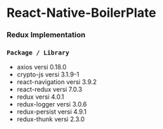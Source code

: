 # React-Native-BoilerPlate

### Redux Implementation

<!-- <br>
<p align="center">
  <img src="https://github.com/ZahraHeydari/ArtGallery/blob/master/diagram.png" width="500"/>
</p>
<br> -->

### `Package / Library`

- axios versi 0.18.0
- crypto-js versi 3.1.9-1
- react-navigation versi 3.9.2
- react-redux versi 7.0.3
- redux versi 4.0.1
- redux-logger versi 3.0.6
- redux-persist versi 4.9.1
- redux-thunk versi 2.3.0
